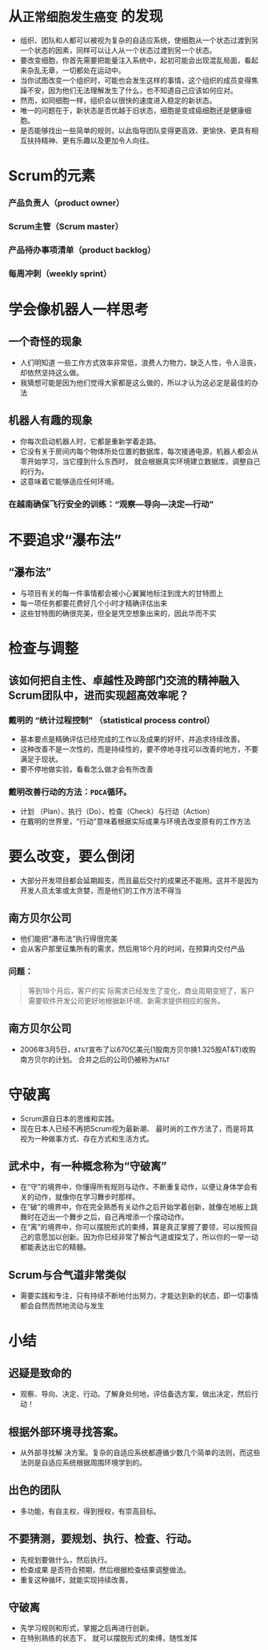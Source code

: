 # 从`正常细胞发生癌变` 的发现

* 组织、团队和人都可以被视为复杂的自适应系统，使细胞从一个状态过渡到另一个状态的因素，同样可以让人从一个状态过渡到另一个状态。
* 要改变细胞，你首先需要把能量注入系统中，起初可能会出现混乱局面，看起来杂乱无章，一切都处在运动中。
* 当你试图改变一个组织时，可能也会发生这样的事情，这个组织的成员变得焦躁不安，因为他们无法理解发生了什么，也不知道自己应该如何应对。
* 然而，如同细胞一样，组织会以很快的速度进入稳定的新状态。
* 唯一的问题在于，新状态是否优越于旧状态，细胞是变成癌细胞还是健康细胞。
* 是否能够找出一些简单的规则，以此指导团队变得更高效、更愉快、更具有相互扶持精神、更有乐趣以及更加令人向往。

# Scrum的元素
### 产品负责人（product owner）
### Scrum主管（Scrum master）
### 产品待办事项清单（product backlog）
### 每周冲刺（weekly sprint）

# 学会像机器人一样思考
## 一个奇怪的现象
* 人们明知道 一些工作方式效率非常低，浪费人力物力，缺乏人性，令人沮丧，却依然坚持这么做。
* 我猜想可能是因为他们觉得大家都是这么做的，所以才认为这必定是最佳的办法

## 机器人有趣的现象
* 你每次启动机器人时，它都是重新学着走路。
* 它没有关于房间内每个物体所处位置的数据库，每次接通电源，机器人都会从零开始学习，当它撞到什么东西时， 就会根据真实环境建立数据库，调整自己的行为。
* 这意味着它能够适应任何环境。

### 在越南确保飞行安全的训练：“观察—导向—决定—行动”

# 不要追求“瀑布法”

## “瀑布法”
* 与项目有关的每一件事情都会被小心翼翼地标注到庞大的甘特图上
* 每一项任务都要花费好几个小时才精确评估出来
* 这些甘特图的确很完美，但全是凭空想象出来的，因此华而不实

# 检查与调整

## 该如何把自主性、卓越性及跨部门交流的精神融入Scrum团队中，进而实现超高效率呢？

### 戴明的 “统计过程控制” （statistical process control）
* 基本要点是精确评估已经完成的工作以及成果的好坏，并追求持续改善。
* 这种改善不是一次性的，而是持续性的，要不停地寻找可以改善的地方，不要满足于现状。
* 要不停地做实验，看看怎么做才会有所改善

### 戴明改善行动的方法：`PDCA`循环。
* 计划 （Plan）、执行（Do）、检查（Check）与行动（Action）
* 在戴明的世界里，“行动”意味着根据实际成果与环境去改变原有的工作方法

# 要么改变，要么倒闭
* 大部分开发项目都会延期超支，而且最后交付的成果还不能用。这并不是因为开发人员太笨或太贪婪，而是他们的工作方法不得当

## 南方贝尔公司
* 他们能把“瀑布法”执行得很完美
* 会从客户那里征集所有的需求，然后用18个月的时间，在预算内交付产品

### 问题：
> 等到18个月后，客户的实 际需求已经发生了变化，商业周期变短了，客户 需要软件开发公司更好地根据新环境、新需求提供相应的服务。

## 南方贝尔公司
* 2006年3月5日，`AT&T`宣布了以670亿美元(1股南方贝尔换1.325股AT&T)收购南方贝尔的计划。 合并之后的公司仍被称为`AT&T`

# 守破离

* Scrum源自日本的思维和实践。
* 现在日本人已经不再把Scrum视为最新潮、 最时尚的工作方法了，而是将其视为一种做事方式、存在方式和生活方式。

## 武术中，有一种概念称为“守破离”
* 在“守”的境界中，你懂得所有规则与动作，不断重复动作，以便让身体学会有关的动作，就像你在学习舞步时那样。
* 在“破”的境界中，你在完全熟悉有关动作之后开始学着创新，就像在地板上跳舞时在迈出一个舞步之后，自己再增添一个摆动动作。
* 在“离”的境界中，你可以摆脱形式的束缚，算是真正掌握了要领，可以按照自己的意愿加以创新。因为你已经非常了解合气道或探戈了，所以你的一举一动都能表达出它的精髓。

## Scrum与合气道非常类似
* 需要实践和专注，只有持续不断地付出努力，才能达到新的状态，即一切事情都会自然而然地流动与发生

# 小结

## 迟疑是致命的
* 观察、导向、决定、行动。了解身处何地，评估备选方案，做出决定，然后行动！

## 根据外部环境寻找答案。
* 从外部寻找解 决方案。复杂的自适应系统都遵循少数几个简单的法则，而这些法则是自适应系统根据周围环境学到的。

## 出色的团队
* 多功能，有自主权，得到授权，有崇高目标。

## 不要猜测，要规划、执行、检查、行动。
* 先规划要做什么，然后执行。
* 检查成果 是否符合预期，然后根据检查结果调整做法。
* 重复这种循环，就能实现持续改善。

## 守破离
* 先学习规则和形式，掌握之后再进行创新。
* 在特别熟练的状态下， 就可以摆脱形式的束缚，随性发挥